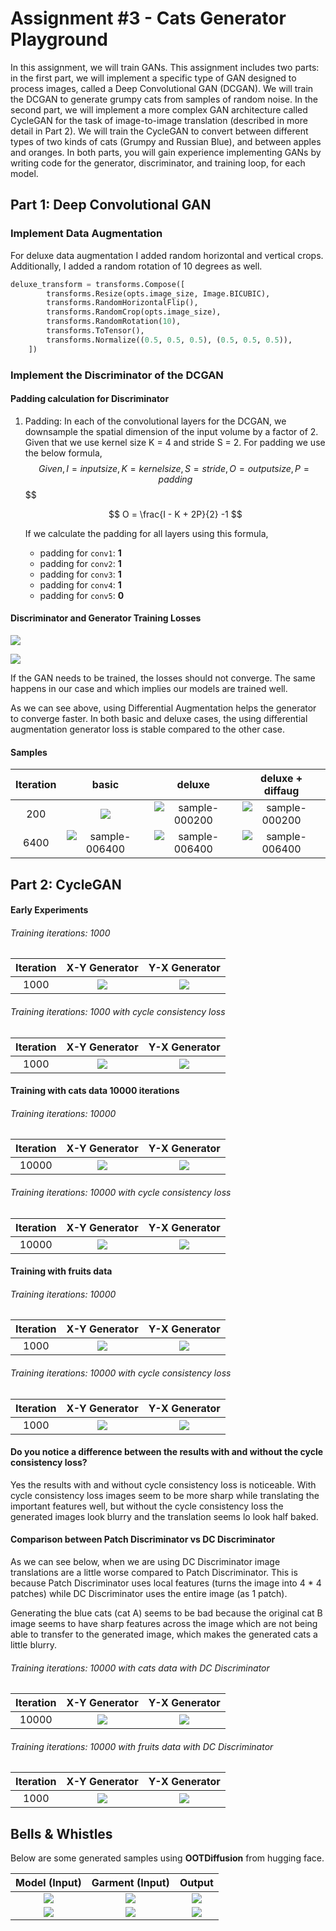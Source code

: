 # Assignment #3 - Cats Generator Playground

In this assignment, we will train GANs. This assignment includes two parts: in the first part, we will implement a specific type of GAN designed to process images, called a Deep Convolutional GAN (DCGAN). We will train the DCGAN to generate grumpy cats from samples of random noise. In the second part, we will implement a more complex GAN architecture called CycleGAN for the task of image-to-image translation (described in more detail in Part 2). We will train the CycleGAN to convert between different types of two kinds of cats (Grumpy and Russian Blue), and between apples and oranges. In both parts, you will gain experience implementing GANs by writing code for the generator, discriminator, and training loop, for each model. 



## Part 1: Deep Convolutional GAN

### Implement Data Augmentation

For deluxe data augmentation I added random horizontal and vertical crops. Additionally, I added a random rotation of 10 degrees as well. 

```python
deluxe_transform = transforms.Compose([
        transforms.Resize(opts.image_size, Image.BICUBIC),
        transforms.RandomHorizontalFlip(),
        transforms.RandomCrop(opts.image_size),
        transforms.RandomRotation(10),
        transforms.ToTensor(),
        transforms.Normalize((0.5, 0.5, 0.5), (0.5, 0.5, 0.5)),
    ])
```

### Implement the Discriminator of the DCGAN

#### Padding calculation for Discriminator

1. Padding: In each of the convolutional layers for the DCGAN, we downsample the spatial dimension of the input volume by a factor of 2. Given that we use kernel size K = 4 and stride S = 2. For padding we use the below formula, 
   $$
   Given, I = input size, K = kernel size, S = stride, O = output size, P = padding$$
   $$

   $$
   O = \frac{I - K + 2P}{2} -1
   $$

   If we calculate the padding for all layers using this formula, 

   - padding for `conv1`: **1** 
   - padding for `conv2`: **1** 
   - padding for `conv3`: **1** 
   - padding for `conv4`: **1** 
   - padding for `conv5`: **0**

#### **Discriminator and Generator Training Losses** 

![](./images/dcgan_basic.png)

![](./images/dcgan_deluxe.png)

If the GAN needs to be trained, the losses should not converge.  The same happens in our case and which implies our models are trained well. 

As we can see above, using Differential Augmentation helps the generator to converge faster. In both basic and deluxe cases, the using differential augmentation generator loss is stable compared to the other case.   



#### **Samples** 

| Iteration |                            basic                             |                            deluxe                            |                       deluxe + diffaug                       |
| :-------: | :----------------------------------------------------------: | :----------------------------------------------------------: | :----------------------------------------------------------: |
|    200    | ![](images/vanilla/grumpifyBprocessed_basic/sample-000200.png) | ![sample-000200](images/vanilla/grumpifyBprocessed_deluxe/sample-000200.png) | ![sample-000200](images/vanilla/grumpifyBprocessed_deluxe_diffaug/sample-000200.png) |
|   6400    | ![sample-006400](images/vanilla/grumpifyBprocessed_basic/sample-006400.png) | ![sample-006400](images/vanilla/grumpifyBprocessed_deluxe/sample-006400.png) | ![sample-006400](images/vanilla/grumpifyBprocessed_deluxe_diffaug/sample-006200.png) |



## Part 2: CycleGAN

#### Early Experiments

###### Training iterations: 1000

| Iteration |                        X-Y Generator                         |                        Y-X Generator                         |
| :-------: | :----------------------------------------------------------: | :----------------------------------------------------------: |
|   1000    | ![](images/cyclegan/cat_10deluxe_instance_patch_cycle_naive/sample-001000-X-Y.png) | ![](images/cyclegan/cat_10deluxe_instance_patch_cycle_naive/sample-001000-Y-X.png) |

###### Training iterations: 1000 with cycle consistency loss 

| Iteration |                        X-Y Generator                         |                        Y-X Generator                         |
| :-------: | :----------------------------------------------------------: | :----------------------------------------------------------: |
|   1000    | ![](images/cyclegan/cat_10deluxe_instance_patch_cycle_naive_cycle/sample-001000-X-Y.png) | ![](images/cyclegan/cat_10deluxe_instance_patch_cycle_naive_cycle/sample-001000-Y-X.png) |



#### Training with cats data 10000 iterations 

###### Training iterations: 10000 

| Iteration |                        X-Y Generator                         |                        Y-X Generator                         |
| :-------: | :----------------------------------------------------------: | :----------------------------------------------------------: |
|   10000   | ![](images/cyclegan/cat_10deluxe_instance_patch_cycle_naive/sample-010000-X-Y.png) | ![](images/cyclegan/cat_10deluxe_instance_patch_cycle_naive/sample-010000-Y-X.png) |

###### Training iterations: 10000 with cycle consistency loss 

| Iteration |                        X-Y Generator                         |                        Y-X Generator                         |
| :-------: | :----------------------------------------------------------: | :----------------------------------------------------------: |
|   10000   | ![](images/cyclegan/cat_10deluxe_instance_patch_cycle_naive_cycle/sample-010000-X-Y.png) | ![](images/cyclegan/cat_10deluxe_instance_patch_cycle_naive_cycle/sample-010000-Y-X.png) |



#### Training with fruits data 

###### Training iterations: 10000 

| Iteration |                        X-Y Generator                         |                        Y-X Generator                         |
| :-------: | :----------------------------------------------------------: | :----------------------------------------------------------: |
|   1000    | ![](images/cyclegan/apple2orange_10deluxe_instance_patch_cycle_naive/sample-010000-X-Y.png) | ![](images/cyclegan/apple2orange_10deluxe_instance_patch_cycle_naive/sample-010000-Y-X.png) |

###### Training iterations: 10000 with cycle consistency loss 

| Iteration |                        X-Y Generator                         |                        Y-X Generator                         |
| :-------: | :----------------------------------------------------------: | :----------------------------------------------------------: |
|   1000    | ![](images/cyclegan/apple2orange_10deluxe_instance_patch_cycle_naive_cycle/sample-010000-X-Y.png) | ![](images/cyclegan/apple2orange_10deluxe_instance_patch_cycle_naive_cycle/sample-010000-Y-X.png) |



#### Do you notice a difference between the results with and without the cycle consistency loss? 

Yes the results with and without cycle consistency loss is noticeable. With cycle consistency loss images seem to be more sharp while translating the important features well, but without the cycle consistency loss the generated images look blurry and the translation seems lo look half baked. 



#### Comparison between Patch Discriminator vs DC Discriminator 

As we can see below, when we are using DC Discriminator image translations are a little worse compared to Patch Discriminator. This is because Patch Discriminator uses local features (turns the image into 4 * 4 patches) while DC Discriminator uses the entire image (as 1 patch). 

Generating the blue cats (cat A) seems to be bad because the original cat B image seems to have sharp features across the image which are not being able to transfer to the generated image, which makes the generated cats a little blurry.        

###### Training iterations: 10000 with cats data with DC Discriminator 

| Iteration |                        X-Y Generator                         |                        Y-X Generator                         |
| :-------: | :----------------------------------------------------------: | :----------------------------------------------------------: |
|   10000   | ![](images/cyclegan/cat_10deluxe_instance_dc_cycle_naive_cycle/sample-010000-X-Y.png) | ![](images/cyclegan/cat_10deluxe_instance_dc_cycle_naive_cycle/sample-010000-Y-X.png) |

###### Training iterations: 10000 with fruits data with DC Discriminator 

| Iteration |                        X-Y Generator                         |                        Y-X Generator                         |
| :-------: | :----------------------------------------------------------: | :----------------------------------------------------------: |
|   1000    | ![](images/cyclegan/apple2orange_10deluxe_instance_dc_cycle_naive_cycle/sample-010000-X-Y.png) | ![](images/cyclegan/apple2orange_10deluxe_instance_dc_cycle_naive_cycle/sample-010000-Y-X.png) |



## Bells & Whistles 

Below are some generated samples using **OOTDiffusion** from hugging face. 

|     Model (Input)      |    Garment (Input)     |         Output         |
| :--------------------: | :--------------------: | :--------------------: |
| ![](images/image1.png) | ![](images/image2.jpg) | ![](images/image3.png) |
| ![](images/image4.jpg) | ![](images/image5.jpg) | ![](images/image6.png) |






















